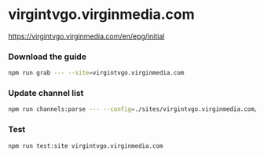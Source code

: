 # virgintvgo.virginmedia.com

https://virgintvgo.virginmedia.com/en/epg/initial

### Download the guide

```sh
npm run grab --- --site=virgintvgo.virginmedia.com
```

### Update channel list

```sh
npm run channels:parse --- --config=./sites/virgintvgo.virginmedia.com/virgintvgo.virginmedia.com.config.js --output=./sites/virgintvgo.virginmedia.com/virgintvgo.virginmedia.com.channels.xml
```

### Test

```sh
npm run test:site virgintvgo.virginmedia.com
```
